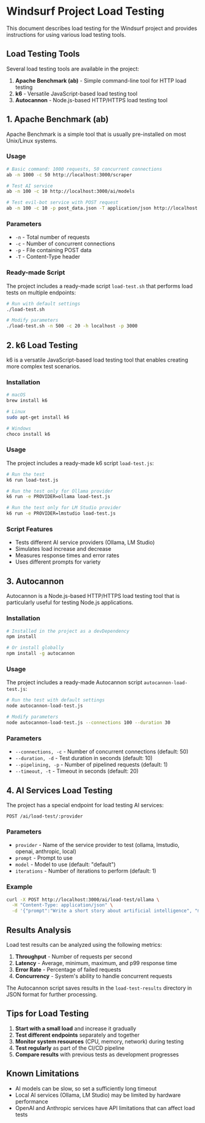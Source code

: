 # Windsurf Project Load Testing

This document describes load testing for the Windsurf project and provides instructions for using various load testing tools.

## Load Testing Tools

Several load testing tools are available in the project:

1. **Apache Benchmark (ab)** - Simple command-line tool for HTTP load testing
2. **k6** - Versatile JavaScript-based load testing tool
3. **Autocannon** - Node.js-based HTTP/HTTPS load testing tool

## 1. Apache Benchmark (ab)

Apache Benchmark is a simple tool that is usually pre-installed on most Unix/Linux systems.

### Usage

```bash
# Basic command: 1000 requests, 50 concurrent connections
ab -n 1000 -c 50 http://localhost:3000/scraper

# Test AI service
ab -n 100 -c 10 http://localhost:3000/ai/models

# Test evil-bot service with POST request
ab -n 100 -c 10 -p post_data.json -T application/json http://localhost:3000/evil-bot/decide
```

### Parameters

- `-n` - Total number of requests
- `-c` - Number of concurrent connections
- `-p` - File containing POST data
- `-T` - Content-Type header

### Ready-made Script

The project includes a ready-made script `load-test.sh` that performs load tests on multiple endpoints:

```bash
# Run with default settings
./load-test.sh

# Modify parameters
./load-test.sh -n 500 -c 20 -h localhost -p 3000
```

## 2. k6 Load Testing

k6 is a versatile JavaScript-based load testing tool that enables creating more complex test scenarios.

### Installation

```bash
# macOS
brew install k6

# Linux
sudo apt-get install k6

# Windows
choco install k6
```

### Usage

The project includes a ready-made k6 script `load-test.js`:

```bash
# Run the test
k6 run load-test.js

# Run the test only for Ollama provider
k6 run -e PROVIDER=ollama load-test.js

# Run the test only for LM Studio provider
k6 run -e PROVIDER=lmstudio load-test.js
```

### Script Features

- Tests different AI service providers (Ollama, LM Studio)
- Simulates load increase and decrease
- Measures response times and error rates
- Uses different prompts for variety

## 3. Autocannon

Autocannon is a Node.js-based HTTP/HTTPS load testing tool that is particularly useful for testing Node.js applications.

### Installation

```bash
# Installed in the project as a devDependency
npm install

# Or install globally
npm install -g autocannon
```

### Usage

The project includes a ready-made Autocannon script `autocannon-load-test.js`:

```bash
# Run the test with default settings
node autocannon-load-test.js

# Modify parameters
node autocannon-load-test.js --connections 100 --duration 30
```

### Parameters

- `--connections, -c` - Number of concurrent connections (default: 50)
- `--duration, -d` - Test duration in seconds (default: 10)
- `--pipelining, -p` - Number of pipelined requests (default: 1)
- `--timeout, -t` - Timeout in seconds (default: 20)

## 4. AI Services Load Testing

The project has a special endpoint for load testing AI services:

```
POST /ai/load-test/:provider
```

### Parameters

- `provider` - Name of the service provider to test (ollama, lmstudio, openai, anthropic, local)
- `prompt` - Prompt to use
- `model` - Model to use (default: "default")
- `iterations` - Number of iterations to perform (default: 1)

### Example

```bash
curl -X POST http://localhost:3000/ai/load-test/ollama \
  -H "Content-Type: application/json" \
  -d '{"prompt":"Write a short story about artificial intelligence", "model":"llama2", "iterations":5}'
```

## Results Analysis

Load test results can be analyzed using the following metrics:

1. **Throughput** - Number of requests per second
2. **Latency** - Average, minimum, maximum, and p99 response time
3. **Error Rate** - Percentage of failed requests
4. **Concurrency** - System's ability to handle concurrent requests

The Autocannon script saves results in the `load-test-results` directory in JSON format for further processing.

## Tips for Load Testing

1. **Start with a small load** and increase it gradually
2. **Test different endpoints** separately and together
3. **Monitor system resources** (CPU, memory, network) during testing
4. **Test regularly** as part of the CI/CD pipeline
5. **Compare results** with previous tests as development progresses

## Known Limitations

- AI models can be slow, so set a sufficiently long timeout
- Local AI services (Ollama, LM Studio) may be limited by hardware performance
- OpenAI and Anthropic services have API limitations that can affect load tests
